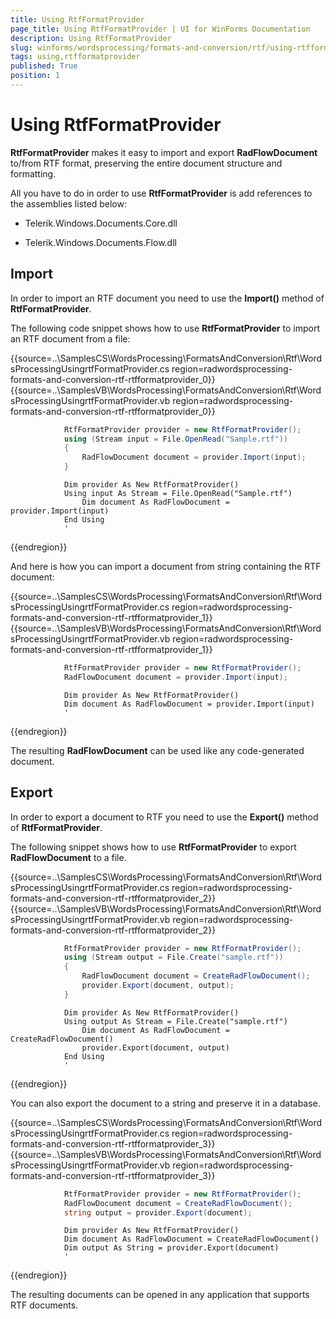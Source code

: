 ```yaml
---
title: Using RtfFormatProvider
page_title: Using RtfFormatProvider | UI for WinForms Documentation
description: Using RtfFormatProvider
slug: winforms/wordsprocessing/formats-and-conversion/rtf/using-rtfformatprovider
tags: using,rtfformatprovider
published: True
position: 1
---
```


# Using RtfFormatProvider

__RtfFormatProvider__ makes it easy to import and export __RadFlowDocument__ to/from RTF format, preserving the entire document structure and formatting.

All you have to do in order to use __RtfFormatProvider__ is add references to the assemblies listed below:
      

* Telerik.Windows.Documents.Core.dll
          

* Telerik.Windows.Documents.Flow.dll
          

## Import

In order to import an RTF document you need to use the __Import()__ method of __RtfFormatProvider__.

The following code snippet shows how to use __RtfFormatProvider__ to import an RTF document from a file:

{{source=..\SamplesCS\WordsProcessing\FormatsAndConversion\Rtf\WordsProcessingUsingrtfFormatProvider.cs region=radwordsprocessing-formats-and-conversion-rtf-rtfformatprovider_0}} 
{{source=..\SamplesVB\WordsProcessing\FormatsAndConversion\Rtf\WordsProcessingUsingrtfFormatProvider.vb region=radwordsprocessing-formats-and-conversion-rtf-rtfformatprovider_0}} 

````C#
            RtfFormatProvider provider = new RtfFormatProvider();
            using (Stream input = File.OpenRead("Sample.rtf"))
            {
                RadFlowDocument document = provider.Import(input);
            }
````
````VB.NET
            Dim provider As New RtfFormatProvider()
            Using input As Stream = File.OpenRead("Sample.rtf")
                Dim document As RadFlowDocument = provider.Import(input)
            End Using
            '
````

{{endregion}} 

And here is how you can import a document from string containing the RTF document:

{{source=..\SamplesCS\WordsProcessing\FormatsAndConversion\Rtf\WordsProcessingUsingrtfFormatProvider.cs region=radwordsprocessing-formats-and-conversion-rtf-rtfformatprovider_1}} 
{{source=..\SamplesVB\WordsProcessing\FormatsAndConversion\Rtf\WordsProcessingUsingrtfFormatProvider.vb region=radwordsprocessing-formats-and-conversion-rtf-rtfformatprovider_1}} 

````C#
            RtfFormatProvider provider = new RtfFormatProvider();
            RadFlowDocument document = provider.Import(input);
````
````VB.NET
            Dim provider As New RtfFormatProvider()
            Dim document As RadFlowDocument = provider.Import(input)
            '
````

{{endregion}} 

The resulting __RadFlowDocument__ can be used like any code-generated document.

## Export

In order to export a document to RTF you need to use the __Export()__ method of __RtfFormatProvider__.

The following snippet shows how to use __RtfFormatProvider__ to export __RadFlowDocument__ to a file.

{{source=..\SamplesCS\WordsProcessing\FormatsAndConversion\Rtf\WordsProcessingUsingrtfFormatProvider.cs region=radwordsprocessing-formats-and-conversion-rtf-rtfformatprovider_2}} 
{{source=..\SamplesVB\WordsProcessing\FormatsAndConversion\Rtf\WordsProcessingUsingrtfFormatProvider.vb region=radwordsprocessing-formats-and-conversion-rtf-rtfformatprovider_2}} 

````C#
            RtfFormatProvider provider = new RtfFormatProvider();
            using (Stream output = File.Create("sample.rtf"))
            {
                RadFlowDocument document = CreateRadFlowDocument();
                provider.Export(document, output);
            }
````
````VB.NET
            Dim provider As New RtfFormatProvider()
            Using output As Stream = File.Create("sample.rtf")
                Dim document As RadFlowDocument = CreateRadFlowDocument()
                provider.Export(document, output)
            End Using
            '
````

{{endregion}} 

You can also export the document to a string and preserve it in a database.

{{source=..\SamplesCS\WordsProcessing\FormatsAndConversion\Rtf\WordsProcessingUsingrtfFormatProvider.cs region=radwordsprocessing-formats-and-conversion-rtf-rtfformatprovider_3}} 
{{source=..\SamplesVB\WordsProcessing\FormatsAndConversion\Rtf\WordsProcessingUsingrtfFormatProvider.vb region=radwordsprocessing-formats-and-conversion-rtf-rtfformatprovider_3}} 

````C#
            RtfFormatProvider provider = new RtfFormatProvider();
            RadFlowDocument document = CreateRadFlowDocument();
            string output = provider.Export(document);
````
````VB.NET
            Dim provider As New RtfFormatProvider()
            Dim document As RadFlowDocument = CreateRadFlowDocument()
            Dim output As String = provider.Export(document)
            '
````

{{endregion}} 

The resulting documents can be opened in any application that supports RTF documents.
        
